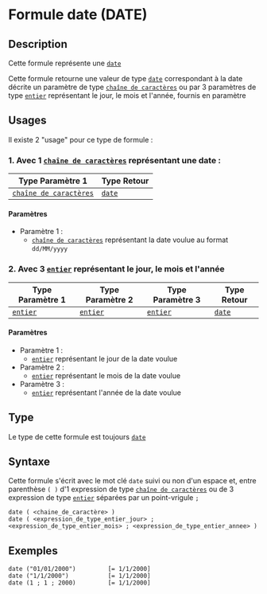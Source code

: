 # Formule date (DATE)
## Description
Cette formule représente une [`date`][valeur-de-retour] 

Cette formule retourne une valeur de type [`date`][valeur-de-retour] correspondant à la date décrite un paramètre de type [`chaîne de caractères`][valeur-de-retour] ou par 3 paramètres de type [`entier`][valeur-de-retour] représentant le jour, le mois et l'année, fournis en paramètre

## Usages
Il existe 2 "usage" pour ce type de formule :

### 1. Avec 1 [`chaîne de caractères`][valeur-de-retour] représentant une date :

|Type Paramètre 1|Type Retour|
|----------------|-----------|
|[`chaîne de caractères`][valeur-de-retour]|[`date`][valeur-de-retour]|

#### Paramètres
- Paramètre 1 :
    - [`chaîne de caractères`][valeur-de-retour] représentant la date voulue au format `dd/MM/yyyy`

### 2. Avec 3 [`entier`][valeur-de-retour] représentant le jour, le mois et l'année

|Type Paramètre 1|Type Paramètre 2|Type Paramètre 3|Type Retour|
|----------------|----------------|----------------|-----------|
|[`entier`][valeur-de-retour]|[`entier`][valeur-de-retour]|[`entier`][valeur-de-retour]|[`date`][valeur-de-retour]|

#### Paramètres
- Paramètre 1 :
    - [`entier`][valeur-de-retour] représentant le jour de la date voulue
- Paramètre 2 :
    - [`entier`][valeur-de-retour] représentant le mois de la date voulue
- Paramètre 3 :
    - [`entier`][valeur-de-retour] représentant l'année de la date voulue

## Type
Le type de cette formule est toujours [`date`][valeur-de-retour]

## Syntaxe
Cette formule s'écrit avec le mot clé `date` suivi ou non d'un espace et, entre parenthèse `( )` d'1 expression de type [`chaîne de caractères`][valeur-de-retour] ou de 3 expression de type [`entier`][valeur-de-retour] séparées par un point-vrigule `;`

    date ( <chaine_de_caractère> )
    date ( <expression_de_type_entier_jour> ; <expression_de_type_entier_mois> ; <expression_de_type_entier_annee> )

## Exemples
    date ("01/01/2000")         [= 1/1/2000]
    date ("1/1/2000")           [= 1/1/2000]
    date (1 ; 1 ; 2000)         [= 1/1/2000]
    

[valeur-de-retour]: ../lexique.md#valeur-de-retour
